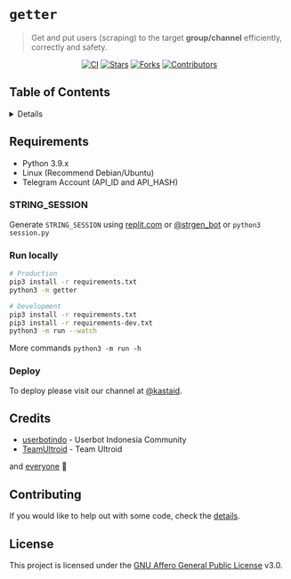# `getter`

> Get and put users (scraping) to the target **group/channel** efficiently, correctly and safety.

<p align="center">
    <a href="https://github.com/kastaid/getter/actions/workflows/ci.yml"><img src="https://github.com/kastaid/getter/actions/workflows/ci.yml/badge.svg" alt="CI" /></a>
    <a href="https://github.com/kastaid/getter/stargazers"><img src="https://img.shields.io/github/stars/kastaid/getter?logo=github" alt="Stars" /></a>
    <a href="https://github.com/kastaid/getter/network/members"><img src="https://img.shields.io/github/forks/kastaid/getter?logo=github" alt="Forks" /></a>
    <a href="https://github.com/kastaid/getter/graphs/contributors"><img src="https://img.shields.io/github/contributors/kastaid/getter?color=blue" alt="Contributors" /></a>
</p>

## Table of Contents

<details>
<summary>Details</summary>

- [Requirements](#requirements)
  - [STRING_SESSION](#string_session)
  - [Run locally](#run-locally)
  - [Heroku](#heroku)
- [Credits](#credits)
- [Contributing](#contributing)
- [License](#license)

</details>

## Requirements

- Python 3.9.x
- Linux (Recommend Debian/Ubuntu)
- Telegram Account (API_ID and API_HASH)

### STRING_SESSION

Generate `STRING_SESSION` using [replit.com](https://replit.com/@notudope/strgen) or [@strgen_bot](https://t.me/strgen_bot) or `python3 session.py`

### Run locally

```sh
# Production
pip3 install -r requirements.txt
python3 -m getter

# Development
pip3 install -r requirements.txt
pip3 install -r requirements-dev.txt
python3 -m run --watch
```

More commands `python3 -m run -h`

### Deploy

To deploy please visit our channel at [@kastaid](https://t.me/kastaid).

## Credits

* [userbotindo](https://github.com/userbotindo) - Userbot Indonesia Community
* [TeamUltroid](https://github.com/TeamUltroid) - Team Ultroid

and [everyone](https://github.com/kastaid/getter/graphs/contributors) 🦄

## Contributing

If you would like to help out with some code, check the [details](https://github.com/kastaid/getter/blob/main/docs/CONTRIBUTING.md).

## License

This project is licensed under the [GNU Affero General Public License](https://github.com/kastaid/getter/blob/main/LICENSE) v3.0.
